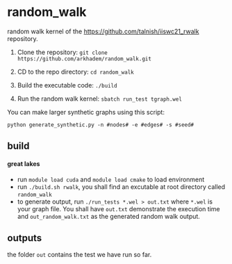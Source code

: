 # random_walk

random walk kernel of the https://github.com/talnish/iiswc21_rwalk repository.

1) Clone the repository:
`git clone https://github.com/arkhadem/random_walk.git`

2) CD to the repo directory:
`cd random_walk`

3) Build the executable code:
`./build`

4) Run the random walk kernel:
`sbatch run_test tgraph.wel`

You can make larger synthetic graphs using this script:

`python generate_synthetic.py -n #nodes# -e #edges# -s #seed#`

## build
#### great lakes
* run ```module load cuda``` and ```module load cmake``` to load environment
* run ```./build.sh rwalk```, you shall find an excutable at root directory called ```random_walk```
* to generate output, run ```./run_tests *.wel > out.txt``` where ```*.wel``` is your graph file. You shall have ```out.txt``` demonstrate the execution time and ```out_random_walk.txt``` as the generated random walk output.

## outputs
the folder ```out``` contains the test we have run so far.